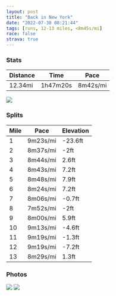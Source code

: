 ```yaml
---
layout: post
title: "Back in New York"
date: "2022-07-30 08:21:44"
tags: [runs, 12-13 miles, <8m45s/mi]
race: false
strava: true
---
```


### Stats

| Distance | Time | Pace |
|----------|------|------|
|12.34mi|1h47m20s|8m42s/mi|

<img src='https://maps.googleapis.com/maps/api/staticmap?maptype=roadmap&path=enc:__wwFpvtbMq@]sAiDKHO|A{CzIq@vCDNnIpEz@v@pEjCtApAtLjDfGG`Bv@Z@^]`COBmA^aA|DEv@q@jEVLKzGp@dC|Bz@U|@iAb@CfAz@\tA`CjAnIx@nA`AnC`AzC\~BClQl@~In@pPh@j@?dDo@zEGbAX`Az@b@NpKdAHPpKnAbIh@pErAnAFtBCbGz@FF[|CNx@^b@]\GZBd@}@hHAp@PNxMp@`BVdA\d@rAVVxDq@rAMdAiELVdDYz@TJTO~B@dBzBfAbAAl@b@`ANb@b@jFRjEF^_@l@_BBa@PO`CxAt@\v@p@p@bAhAEr@\`Ds@XU\mBi@{@_@O^s@h@_FVi@@]O{@HgBNo@b@u@t@JdEe@vAkAbBWZc@Da@MYh@_@Lo@RoCWcBe@kBe@cAUsAE{DKo@a@aAw@_AG}@y@eB_AeA[cB@]OEUqAa@o@w@RGUSHQsAe@v@aCjAScC]{@OwCgAo@aAGIoAu@kCIgAOSTu@A[y@oDWk@{@{DU_@o@_C]aAy@]Lw@Q@a@Oy@_E]s@qAmJU_@DUW_BWm@IiEMBH@E[n@]?k@t@@\m@VHf@UV}BiAiAw@wAi@[sA_Bq@kBSwAq@gAW_B]cAAaB[}CYQFCGmC_@uAPy@pAi@NYWsMVtCM`B[HGVDnDMZ\nBIZHf@BfHLz@GlA^tDl@jC]XUCChAkAWW\dApAVr@dAxE~@`Fb@nFl@xBTpCRd@D^On@Nl@PCGz@fCxEtBtB`@BNRx@nEh@f@Ht@`@\d@lCCfCTHL\n@d@n@BGYtFzQhK~JbBdEj@v@lAzF^fEZvAId@H~Ae@~@yB\@JBSEb@Rl@IhBa@nAu@jAe@VkANcB[_BHs@l@GbGk@vGkBvByArDc@b@wB?WOK_@Au@]k@gDeB]Po@bB_@RaAIsDgAuBDcH_@wB}@i@e@IgA@yANg@EOgDmAy@Jc@?OdEKr@_@NoFs@gEGcGe@cGaAAmBh@gECqBHw@Vk@OeDgCk@}D]oATiAIyBkAqJqAaFWaK{A_Kc@cLmB_Gl@g[aBaH@iI]_DmAkAaAyNmBe@[BHSi@q@e@wG?qAi@}@Iw@m@AWm@RmAA}AgAi@OQ[mAEe@Lc@^]~@&key=AIzaSyC1MId7bFpkLXNAaYhBSTb8jLyiSqzbDtM&size=800x800&markers=color:yellow|label:S|40.7552,-74.00313&markers=color:green|label:F|40.74816999999998,-74.0079400000001'>

### Splits

| Mile | Pace | Elevation |
|------|------|-----------|
|1|9m23s/mi|-23.6ft|
|2|8m37s/mi|-2ft|
|3|8m44s/mi|2.6ft|
|4|8m43s/mi|7.2ft|
|5|8m48s/mi|7.9ft|
|6|8m24s/mi|7.2ft|
|7|8m06s/mi|-0.7ft|
|8|7m52s/mi|-2ft|
|9|8m00s/mi|5.9ft|
|10|9m13s/mi|-4.6ft|
|11|9m19s/mi|-1.3ft|
|12|9m19s/mi|-7.2ft|
|13|8m29s/mi|1.3ft|

### Photos
<img src='https://dgtzuqphqg23d.cloudfront.net/wrAJfHjwAQxpY1l8jVVVoKPerFqadoKXXkioSP82NAQ-614x768.jpg'>

<img src='https://dgtzuqphqg23d.cloudfront.net/MefNvvfq1IFQJ7FLjv3COY7XPmizqPSuhyVZ4aUwmX4-614x768.jpg'>
